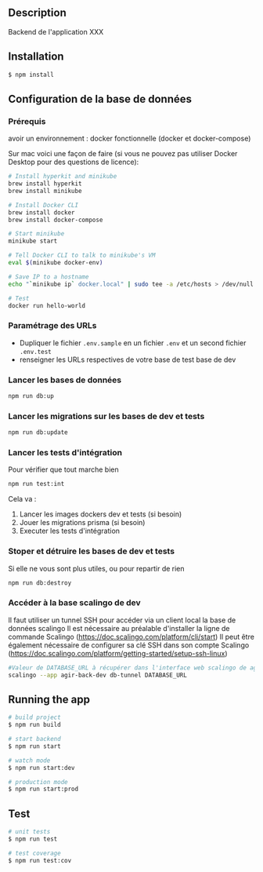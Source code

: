 ## Description

Backend de l'application XXX

## Installation

```bash
$ npm install
```

## Configuration de la base de données

### Prérequis
avoir un environnement : docker fonctionnelle (docker et docker-compose)

Sur mac voici une façon de faire (si vous ne pouvez pas utiliser Docker Desktop pour des questions de licence):

```bash
# Install hyperkit and minikube
brew install hyperkit
brew install minikube

# Install Docker CLI
brew install docker
brew install docker-compose

# Start minikube
minikube start

# Tell Docker CLI to talk to minikube's VM
eval $(minikube docker-env)

# Save IP to a hostname
echo "`minikube ip` docker.local" | sudo tee -a /etc/hosts > /dev/null

# Test
docker run hello-world
```

### Paramétrage des URLs
*  Dupliquer le fichier ```.env.sample``` en un fichier ```.env``` et un second fichier ```.env.test```
* renseigner les URLs respectives de votre base de test base de dev

### Lancer les bases de données
```bash
npm run db:up
```
### Lancer les migrations sur les bases de dev et tests
```bash
npm run db:update
```

### Lancer les tests d'intégration
Pour vérifier que tout marche bien
```bash
npm run test:int
```

Cela va :
1. Lancer les images dockers dev et tests (si besoin)
2. Jouer les migrations prisma (si besoin)
3. Executer les tests d'intégration

### Stoper et détruire les bases de dev et tests
Si elle ne vous sont plus utiles, ou pour repartir de rien
```bash
npm run db:destroy
```

### Accéder à la base scalingo de dev
Il faut utiliser un tunnel SSH pour accéder via un client local la base de données scalingo
Il est nécessaire au préalable d'installer la ligne de commande Scalingo (https://doc.scalingo.com/platform/cli/start)
Il peut être également nécessaire de configurer sa clé SSH dans son compte Scalingo (https://doc.scalingo.com/platform/getting-started/setup-ssh-linux)
```bash
#Valeur de DATABASE_URL à récupérer dans l'interface web scalingo de agir-back-dev
scalingo --app agir-back-dev db-tunnel DATABASE_URL 
```


## Running the app

```bash
# build project
$ npm run build

# start backend
$ npm run start

# watch mode
$ npm run start:dev

# production mode
$ npm run start:prod
```

## Test

```bash
# unit tests
$ npm run test

# test coverage
$ npm run test:cov
```

